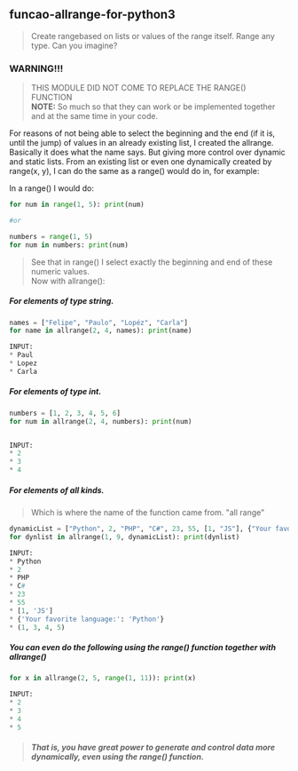 ## funcao-allrange-for-python3
>Create rangebased on lists or values of the range itself. Range any type. Can you imagine?

### WARNING!!!
>THIS MODULE DID NOT COME TO REPLACE THE RANGE() FUNCTION<br>
> **NOTE:** So much so that they can work or be implemented together and at the same time in your code.


For reasons of not being able to select the beginning and the end (if it is, until the jump) of values ​​in an already existing list, I created the allrange.
Basically it does what the name says. But giving more control over dynamic and static lists.
From an existing list or even one dynamically created by range(x, y), I can do the same as a range() would do in, for example:

In a range() I would do:
~~~python
for num in range(1, 5): print(num)

#or

numbers = range(1, 5)
for num in numbers: print(num)
~~~

>See that in range() I select exactly the beginning and end of these numeric values.<br>
>Now with allrange():


##### For elements of type string.
~~~python
names = ["Felipe", "Paulo", "Lopéz", "Carla"]
for name in allrange(2, 4, names): print(name)

INPUT:
* Paul
* Lopez
* Carla
~~~

##### For elements of type int.
~~~python
numbers = [1, 2, 3, 4, 5, 6]
for num in allrange(2, 4, numbers): print(num)


INPUT:
* 2
* 3
* 4
~~~

##### For elements of all kinds.
>Which is where the name of the function came from. "all range"
~~~python
dynamicList = ["Python", 2, "PHP", "C#", 23, 55, [1, "JS"], {"Your favorite language:": "Python"}, (1, 3, 4, 5 )]
for dynlist in allrange(1, 9, dynamicList): print(dynlist)

INPUT:
* Python
* 2
* PHP
* C#
* 23
* 55
* [1, 'JS']
* {'Your favorite language:': 'Python'}
* (1, 3, 4, 5)
~~~

##### You can even do the following using the range() function together with allrange()
~~~python
for x in allrange(2, 5, range(1, 11)): print(x)

INPUT:
* 2
* 3
* 4
* 5
~~~
> ##### That is, you have great power to generate and control data more dynamically, even using the range() function.
